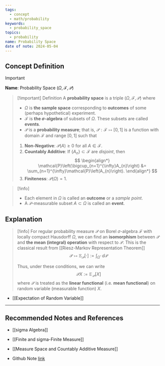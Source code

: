 ```yaml
---
tags:
  - concept
  - math/probability
keywords:
  - probability_space
topics:
  - probability
name: Probability Space
date of note: 2024-05-04
---
```


## Concept Definition

>[!important]
>**Name**:  Probability Space $(\Omega, \mathscr{F}, \mathcal{P})$


>[!important] Definition
>A **probability space** is a triple $(\Omega, \mathscr{F}, \mathcal{P})$ where
> 
> - $\Omega$ is **the sample space** corresponding to **outcomes** of some (perhaps hypothetical) experiment.
> - $\mathscr{F}$ is **the $\sigma$-algebra** of subsets of $\Omega$. These subsets are called **events**.
> - $\mathcal{P}$ is a **probability measure**; that is, $\mathcal{P}: \mathscr{F} \mapsto [0,1]$ is a function with domain $\mathscr{F}$ and range $[0, 1]$ such that
> 1. **Non-Negative**: $\mathcal{P}(A)\ge 0$ for all $A\in \mathscr{F}$.
> 2. **Countably Additive**: If $\{A_{n}\}\subset \mathscr{F}$ are *disjoint*, then
> $$ 
> \begin{align*}
> \mathcal{P}\left(\bigcup_{n=1}^{\infty}A_{n}\right) &= \sum_{n=1}^{\infty}\mathcal{P}\left(A_{n}\right).
> \end{align*}
> $$
> 3. **Finiteness**: $\mathcal{P}(\Omega) = 1$.


>[!info]
>- Each element in $\Omega$ is called an **outcome** or a *sample point*.
>- A $\mathcal{P}$-measurable subset $A \subset \Omega$ is called an **event**.



## Explanation

>[!info]
>For regular probability measure $\mathcal{P}$ on Borel $\sigma$-algebra $\mathscr{F}$ with locally compact Hausdorff $\Omega$, we can find an **isomorphism** between $\mathcal{P}$ and **the mean (integral) operation** with respect to $\mathcal{P}$. This is the classical result from [[Riesz-Markov Representation Theorem]] 
>$$
>\mathcal{P} \mapsto \mathbb{E}_{ \mathcal{P} }\left[  \cdot \right] := \int_{\Omega} \cdot\, d\mathcal{P}
>$$ 
>
>Thus, under these conditions, we can write $$\mathcal{P}X := \mathbb{E}_{\mathcal{P}}\left[  X \right]$$ where $\mathcal{P}$ is treated as the **linear functional** (i.e. **mean functional**) on random variable (measurable function) $X$.

- [[Expectation of Random Variable]]



-----------
##  Recommended Notes and References

- [[sigma Algebra]]
- [[Finite and sigma-Finite Measure]]
- [[Measure Space and Countably Additive Measure]]

- Github Note [link](https://github.com/TianpeiLuke/SelfStudyNotes/tree/master/self-study/probability_and_measure_theory)